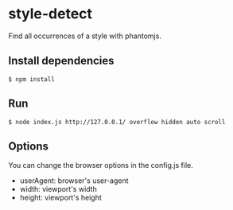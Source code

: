 # style-detect
Find all occurrences of a style with phantomjs.

## Install dependencies

```
$ npm install
```

## Run

```
$ node index.js http://127.0.0.1/ overflow hidden auto scroll

```
## Options

You can change the browser options in the config.js file.

* userAgent: browser's user-agent
* width: viewport's width
* height: viewport's height

